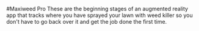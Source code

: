 #Maxiweed Pro
These are the beginning stages of an augmented reality app that tracks where you have sprayed your lawn with weed killer so you don't have to go back over it and get the job done the first time.
